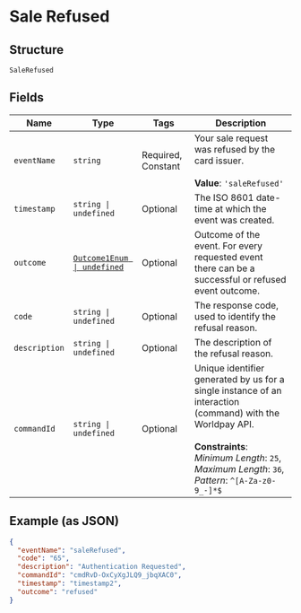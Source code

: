 
# Sale Refused

## Structure

`SaleRefused`

## Fields

| Name | Type | Tags | Description |
|  --- | --- | --- | --- |
| `eventName` | `string` | Required, Constant | Your sale request was refused by the card issuer.<br><br>**Value**: `'saleRefused'` |
| `timestamp` | `string \| undefined` | Optional | The ISO 8601 date-time at which the event was created. |
| `outcome` | [`Outcome1Enum \| undefined`](../../doc/models/outcome-1-enum.md) | Optional | Outcome of the event. For every requested event there can be a successful or refused event outcome. |
| `code` | `string \| undefined` | Optional | The response code, used to identify the refusal reason. |
| `description` | `string \| undefined` | Optional | The description of the refusal reason. |
| `commandId` | `string \| undefined` | Optional | Unique identifier generated by us for a single instance of an interaction (command) with the Worldpay API.<br><br>**Constraints**: *Minimum Length*: `25`, *Maximum Length*: `36`, *Pattern*: `^[A-Za-z0-9_-]*$` |

## Example (as JSON)

```json
{
  "eventName": "saleRefused",
  "code": "65",
  "description": "Authentication Requested",
  "commandId": "cmdRvD-OxCyXgJLQ9_jbqXAC0",
  "timestamp": "timestamp2",
  "outcome": "refused"
}
```

